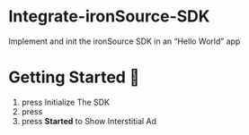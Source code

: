 # Integrate-ironSource-SDK
Implement and init the ironSource SDK in an “Hello World” app
# Getting Started 🚀

1. press Initialize The SDK
2. press
3. press <b>Started</b> to Show Interstitial Ad

